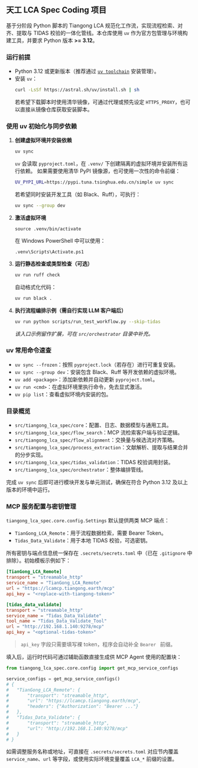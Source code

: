 ## 天工 LCA Spec Coding 项目

基于分阶段 Python 脚本的 Tiangong LCA 规范化工作流，实现流程检索、对齐、提取与 TIDAS 校验的一体化管线。本仓库使用 `uv` 作为官方包管理与环境构建工具，并要求 Python 版本 **>= 3.12**。

### 运行前提

- Python 3.12 或更新版本（推荐通过 [`uv toolchain`](https://github.com/astral-sh/uv) 安装管理）。
- 安装 `uv`：  
  ```bash
  curl -LsSf https://astral.sh/uv/install.sh | sh
  ```
  若希望下载脚本时使用清华镜像，可通过代理或预先设定 `HTTPS_PROXY`，也可以直接从镜像仓库获取安装脚本。

### 使用 uv 初始化与同步依赖

1. **创建虚拟环境并安装依赖**
   ```bash
   uv sync
   ```
   `uv` 会读取 `pyproject.toml`，在 `.venv/` 下创建隔离的虚拟环境并安装所有运行依赖。
   如果需要使用清华 PyPI 镜像源，也可使用一次性的命令前缀：
   ```bash
   UV_PYPI_URL=https://pypi.tuna.tsinghua.edu.cn/simple uv sync
   ```
   若希望同时安装开发工具（如 Black、Ruff），可执行：
   ```bash
   uv sync --group dev
   ```

2. **激活虚拟环境**
   ```
   source .venv/bin/activate
   ```
   在 Windows PowerShell 中可以使用：
   ```
   .venv\Scripts\Activate.ps1
   ```

3. **运行静态检查或类型检查（可选）**
   ```bash
   uv run ruff check
   ```
   自动格式化代码：
   ```bash
   uv run black .
   ```

4. **执行流程编排示例（需自行实现 LLM 客户端后）**
   ```bash
   uv run python scripts/run_test_workflow.py --skip-tidas
   ```
   *该入口示例留作扩展，可在 `src/orchestrator` 目录中补充。*

### uv 常用命令速查

- `uv sync --frozen`：按照 `pyproject.lock`（若存在）进行可重复安装。
- `uv sync --group dev`：安装包含 Black、Ruff 等开发依赖的虚拟环境。
- `uv add <package>`：添加新依赖并自动更新 `pyproject.toml`。
- `uv run <cmd>`：在虚拟环境里执行命令，免去显式激活。
- `uv pip list`：查看虚拟环境内安装的包。

### 目录概览

- `src/tiangong_lca_spec/core`：配置、日志、数据模型与通用工具。
- `src/tiangong_lca_spec/flow_search`：MCP 流检索客户端与验证逻辑。
- `src/tiangong_lca_spec/flow_alignment`：交换量与候选流对齐策略。
- `src/tiangong_lca_spec/process_extraction`：文献解析、提取与结果合并的分步实现。
- `src/tiangong_lca_spec/tidas_validation`：TIDAS 校验调用封装。
- `src/tiangong_lca_spec/orchestrator`：整体编排管线。

完成 `uv sync` 后即可进行模块开发与单元测试，确保在符合 Python 3.12 及以上版本的环境中运行。

### MCP 服务配置与密钥管理

`tiangong_lca_spec.core.config.Settings` 默认提供两类 MCP 端点：

- `TianGong_LCA_Remote`：用于流程数据检索，需要 Bearer Token。
- `Tidas_Data_Validate`：用于本地 TIDAS 校验，可选密钥。

所有密钥与端点信息统一保存在 `.secrets/secrets.toml` 中（已在 `.gitignore` 中排除）。初始模板示例如下：

```toml
[TianGong_LCA_Remote]
transport = "streamable_http"
service_name = "TianGong_LCA_Remote"
url = "https://lcamcp.tiangong.earth/mcp"
api_key = "<replace-with-tiangong-token>"

[tidas_data_validate]
transport = "streamable_http"
service_name = "Tidas_Data_Validate"
tool_name = "Tidas_Data_Validate_Tool"
url = "http://192.168.1.140:9278/mcp"
api_key = "<optional-tidas-token>"
```

> `api_key` 字段只需要填写裸 token，程序会自动补全 `Bearer ` 前缀。

填入后，运行时代码可通过辅助函数直接生成供 MCP Agent 使用的配置块：

```python
from tiangong_lca_spec.core.config import get_mcp_service_configs

service_configs = get_mcp_service_configs()
# {
#   "TianGong_LCA_Remote": {
#       "transport": "streamable_http",
#       "url": "https://lcamcp.tiangong.earth/mcp",
#       "headers": {"Authorization": "Bearer ..."}
#   },
#   "Tidas_Data_Validate": {
#       "transport": "streamable_http",
#       "url": "http://192.168.1.140:9278/mcp"
#   }
# }
```

如需调整服务名称或地址，可直接在 `.secrets/secrets.toml` 对应节内覆盖 `service_name`、`url` 等字段，或使用实际环境变量覆盖 `LCA_*` 前缀的设置。
